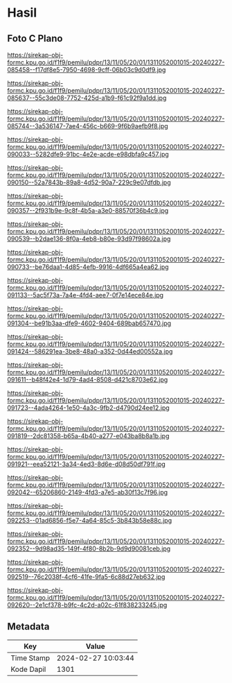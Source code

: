 # Hasil

## Foto C Plano

https://sirekap-obj-formc.kpu.go.id/f1f9/pemilu/pdpr/13/11/05/20/01/1311052001015-20240227-085458--f17df8e5-7950-4698-9cff-06b03c9d0df9.jpg

https://sirekap-obj-formc.kpu.go.id/f1f9/pemilu/pdpr/13/11/05/20/01/1311052001015-20240227-085637--55c3de08-7752-425d-a1b9-f61c92f9a1dd.jpg

https://sirekap-obj-formc.kpu.go.id/f1f9/pemilu/pdpr/13/11/05/20/01/1311052001015-20240227-085744--3a536147-7ae4-456c-b669-9f6b9aefb9f8.jpg

https://sirekap-obj-formc.kpu.go.id/f1f9/pemilu/pdpr/13/11/05/20/01/1311052001015-20240227-090033--5282dfe9-91bc-4e2e-acde-e98dbfa9c457.jpg

https://sirekap-obj-formc.kpu.go.id/f1f9/pemilu/pdpr/13/11/05/20/01/1311052001015-20240227-090150--52a7843b-89a8-4d52-90a7-229c9e07dfdb.jpg

https://sirekap-obj-formc.kpu.go.id/f1f9/pemilu/pdpr/13/11/05/20/01/1311052001015-20240227-090357--2f931b9e-9c8f-4b5a-a3e0-88570f36b4c9.jpg

https://sirekap-obj-formc.kpu.go.id/f1f9/pemilu/pdpr/13/11/05/20/01/1311052001015-20240227-090539--b2dae136-8f0a-4eb8-b80e-93d97f98602a.jpg

https://sirekap-obj-formc.kpu.go.id/f1f9/pemilu/pdpr/13/11/05/20/01/1311052001015-20240227-090733--be76daa1-4d85-4efb-9916-4df665a4ea62.jpg

https://sirekap-obj-formc.kpu.go.id/f1f9/pemilu/pdpr/13/11/05/20/01/1311052001015-20240227-091133--5ac5f73a-7a4e-4fd4-aee7-0f7e14ece84e.jpg

https://sirekap-obj-formc.kpu.go.id/f1f9/pemilu/pdpr/13/11/05/20/01/1311052001015-20240227-091304--be91b3aa-dfe9-4602-9404-689bab657470.jpg

https://sirekap-obj-formc.kpu.go.id/f1f9/pemilu/pdpr/13/11/05/20/01/1311052001015-20240227-091424--586291ea-3be8-48a0-a352-0d44ed00552a.jpg

https://sirekap-obj-formc.kpu.go.id/f1f9/pemilu/pdpr/13/11/05/20/01/1311052001015-20240227-091611--b48f42e4-1d79-4ad4-8508-d421c8703e62.jpg

https://sirekap-obj-formc.kpu.go.id/f1f9/pemilu/pdpr/13/11/05/20/01/1311052001015-20240227-091723--4ada4264-1e50-4a3c-9fb2-d4790d24ee12.jpg

https://sirekap-obj-formc.kpu.go.id/f1f9/pemilu/pdpr/13/11/05/20/01/1311052001015-20240227-091819--2dc81358-b65a-4b40-a277-e043ba8b8a1b.jpg

https://sirekap-obj-formc.kpu.go.id/f1f9/pemilu/pdpr/13/11/05/20/01/1311052001015-20240227-091921--eea52121-3a34-4ed3-8d6e-d08d50df791f.jpg

https://sirekap-obj-formc.kpu.go.id/f1f9/pemilu/pdpr/13/11/05/20/01/1311052001015-20240227-092042--65206860-2149-4fd3-a7e5-ab30f13c7f96.jpg

https://sirekap-obj-formc.kpu.go.id/f1f9/pemilu/pdpr/13/11/05/20/01/1311052001015-20240227-092253--01ad6856-f5e7-4a64-85c5-3b843b58e88c.jpg

https://sirekap-obj-formc.kpu.go.id/f1f9/pemilu/pdpr/13/11/05/20/01/1311052001015-20240227-092352--9d98ad35-149f-4f80-8b2b-9d9d90081ceb.jpg

https://sirekap-obj-formc.kpu.go.id/f1f9/pemilu/pdpr/13/11/05/20/01/1311052001015-20240227-092519--76c2038f-4cf6-41fe-9fa5-6c88d27eb632.jpg

https://sirekap-obj-formc.kpu.go.id/f1f9/pemilu/pdpr/13/11/05/20/01/1311052001015-20240227-092620--2e1cf378-b9fc-4c2d-a02c-61f838233245.jpg


## Metadata

| Key        | Value               |
| ---------- | ------------------- |
| Time Stamp | 2024-02-27 10:03:44 |
| Kode Dapil | 1301                |



